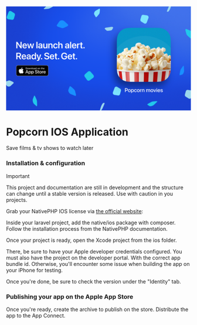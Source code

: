 <p align="center">
    <picture>
        <source media="(prefers-color-scheme: dark)" srcset="./public/img/apple-banner.png">
        <source media="(prefers-color-scheme: light)" srcset="./public/img/apple-banner.png">
        <img alt="Livewire filemanager image" src="./public/img/apple-banner.png">
    </picture>
</p>

# Popcorn IOS Application

Save films & tv shows to watch later

### Installation & configuration

> [!IMPORTANT]
> This project and documentation are still in development and the structure can change until a stable version is released. Use with caution in you projects.

Grab your NativePHP IOS license via [the official website](https://nativephp.com/mobile):

Inside your laravel project, add the native/ios package with composer. Follow the installation process from the NativePHP documentation.

Once your project is ready, open the Xcode project from the ios folder.

There, be sure to have your Apple developer credentials configured. You must also have the project on the developer portal. With the correct app bundle id. Otherwise, you'll encounter some issue when building the app on your iPhone for testing.

Once you're done, be sure to check the version under the "Identity" tab.

### Publishing your app on the Apple App Store

Once you're ready, create the archive to publish on the store. Distribute the app to the App Connect.
